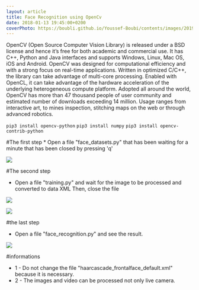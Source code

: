 ```yaml
---
layout: article
title: Face Recognition using OpenCv
date: 2018-01-13 19:45:00+0200
coverPhoto: https://boubli.github.io/Youssef-Boubi/contents/images/2019/01/Opencv-python.png
---
```


OpenCV (Open Source Computer Vision Library) is released under a BSD license and hence it’s free for both academic and commercial use. It has C++, Python and Java interfaces and supports Windows, Linux, Mac OS, iOS and Android. OpenCV was designed for computational efficiency and with a strong focus on real-time applications. Written in optimized C/C++, the library can take advantage of multi-core processing. Enabled with OpenCL, it can take advantage of the hardware acceleration of the underlying heterogeneous compute platform.
Adopted all around the world, OpenCV has more than 47 thousand people of user community and estimated number of downloads exceeding 14 million. Usage ranges from interactive art, to mines inspection, stitching maps on the web or through advanced robotics.

`pip3 install opencv-python`
`pip3 install numpy`
`pip3 install opencv-contrib-python`

#The first step
	* Open a file "face_datasets.py" that has been waiting for a minute that has been closed by pressing 'q'

![](https://boubli.github.io/Youssef-Boubi/contents/images/2019/01/51076992-b390e100-1697-11e9-9be1-ed5c63a067a6.png)

#The second step
 * Open a file "training.py" and wait for the image to be processed and converted to data XML Then, close the file

![](https://boubli.github.io/Youssef-Boubi/contents/images/2019/01/51077003-e76c0680-1697-11e9-931d-18dd51c68827.png)

![](https://boubli.github.io/Youssef-Boubi/contents/images/2019/01/51077012-12eef100-1698-11e9-91be-f9f7032b5dbe.png)

#the last step
 * Open a file "face_recognition.py" and see the result.

![](https://boubli.github.io/Youssef-Boubi/contents/images/2019/01/51077018-40d43580-1698-11e9-8865-4eb96506a4a0.png)

#informations
 * 1 - Do not change the file "haarcascade_frontalface_default.xml" because it is necessary.
 * 2 - The images and video can be processed not only live camera.


